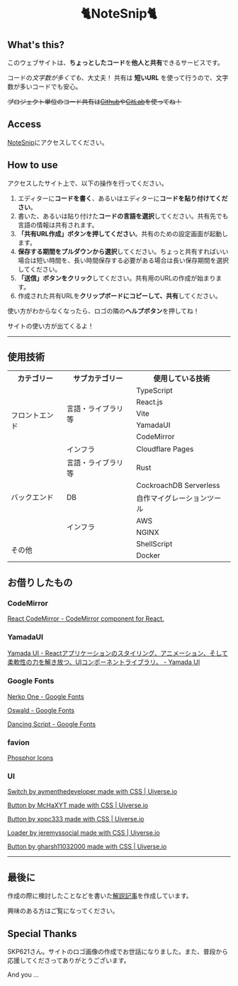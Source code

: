 <h1 align="center">🐈NoteSnip🐈</h1>

## What's this?

このウェブサイトは、**ちょっとしたコード**を**他人と共有**できるサービスです。

コードの*文字数が多くても*、大丈夫！
共有は __短いURL__ を使って行うので、文字数が多いコードでも安心。

~~プロジェクト単位のコード共有は[Github](https://github.co.jp/)や[GitLab](https://about.gitlab.com/)を使ってね！~~

## Access

[NoteSnip](https://nodesnip.kip2.dev/)にアクセスしてください。


## How to use

アクセスしたサイト上で、以下の操作を行ってください。

1. エディターに**コードを書く**、あるいはエディターに**コードを貼り付けてください**。
2. 書いた、あるいは貼り付けた**コードの言語を選択**してください。共有先でも言語の情報は共有されます。
3. **「共有URL作成」ボタンを押してください**。共有のための設定画面が起動します。
4. **保存する期間をプルダウンから選択**してください。ちょっと共有すればいい場合は短い時間を、長い時間保存する必要がある場合は長い保存期間を選択してください。
5. **「送信」ボタンをクリック**してください。共有用のURLの作成が始まります。
6. 作成された共有URLを**クリップボードにコピーして、共有**してください。

使い方がわからなくなったら、ロゴの隣の**ヘルプボタン**を押してね！

サイトの使い方が出てくるよ！

---


## 使用技術

<table>
  <tr>
    <th>カテゴリー</th>
    <th>サブカテゴリー</th>
    <th>使用している技術</th>
  </tr>
  <tr>
    <td rowspan="6">フロントエンド</td>
    <td rowspan="5">言語・ライブラリ等</td>
    <td>TypeScript</td>
  </tr>
  <tr>
    <td>React.js</td>
  </tr>
  <tr>
    <td>Vite</td>
  </tr>
  <tr>
    <td>YamadaUI</td>
  </tr>
  <tr>
    <td>CodeMirror</td>
  </tr>
  <tr>
    <td>インフラ</td>
    <td>Cloudflare Pages</td>
  </tr>
  <tr>
    <td rowspan="5">バックエンド</td>
    <td>言語・ライブラリ等</td>
    <td>Rust</td>
  </tr>
  <tr>
    <td rowspan="2">DB</td>
    <td>CockroachDB Serverless</td>
  </tr>
  <tr>
    <td>自作マイグレーションツール</td>
  </tr>
  <tr>
    <td rowspan="2">インフラ</td>
    <td>AWS</td>
  </tr>
  <tr>
    <td>NGINX</td>
  </tr>
  <tr>
    <td rowspan="2" colspan="2">その他</td>
    <td>ShellScript</td>
  </tr>
  <tr>
    <td>Docker</td>
  </tr>
</table>

## お借りしたもの

### CodeMirror

[React CodeMirror - CodeMirror component for React.](https://uiwjs.github.io/react-codemirror/)

### YamadaUI

[Yamada UI - Reactアプリケーションのスタイリング、アニメーション、そして柔軟性の力を解き放つ、UIコンポーネントライブラリ。 - Yamada UI](https://yamada-ui.com/ja)

### Google Fonts

[Nerko One - Google Fonts](https://fonts.google.com/specimen/Nerko+One)

[Oswald - Google Fonts](https://fonts.google.com/specimen/Oswald)

[Dancing Script - Google Fonts](https://fonts.google.com/specimen/Dancing+Script)

### favion

[Phosphor Icons](https://phosphoricons.com/)

### UI

[Switch by aymenthedeveloper made with CSS | Uiverse.io](https://uiverse.io/aymenthedeveloper/polite-elephant-80)

[Button by McHaXYT made with CSS | Uiverse.io](https://uiverse.io/McHaXYT/swift-mayfly-80)

[Button by xopc333 made with CSS | Uiverse.io](https://uiverse.io/xopc333/modern-stingray-68)

[Loader by jeremyssocial made with CSS | Uiverse.io](https://uiverse.io/jeremyssocial/ordinary-baboon-49)

[Button by gharsh11032000 made with CSS | Uiverse.io](https://uiverse.io/gharsh11032000/loud-chicken-53)


---

## 最後に

作成の際に検討したことなどを書いた[解説記事](doc/README.md)を作成しています。

興味のある方はご覧になってください。

## Special Thanks

SKP621さん。サイトのロゴ画像の作成でお世話になりました。また、普段から応援してくださってありがとうございます。

And you ...

